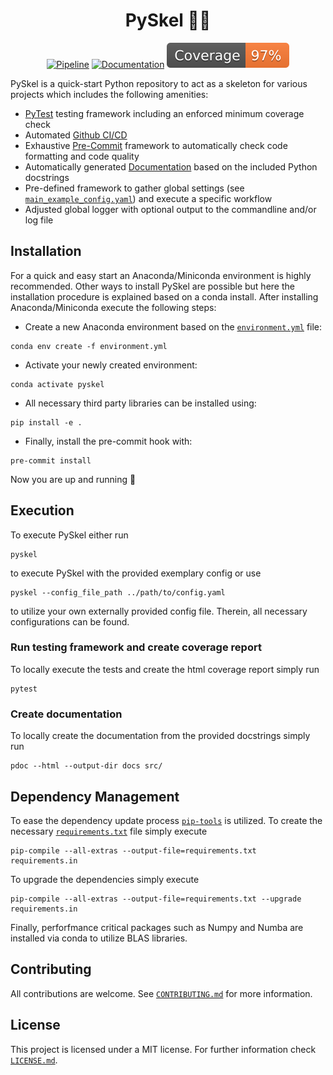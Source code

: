 <h1 align="center">
  PySkel 🐍🩻
</h1>

<div align="center">

[![Pipeline](https://github.com/davidrudlstorfer/pyskel/actions/workflows/main_pipeline.yml/badge.svg)](https://github.com/davidrudlstorfer/pyskel/actions/workflows/main_pipeline.yml)
[![Documentation](https://github.com/davidrudlstorfer/pyskel/actions/workflows/main_documentation.yml/badge.svg)](https://davidrudlstorfer.github.io/pyskel/)
[![Coverage badge](https://github.com/davidrudlstorfer/pyskel/raw/python-coverage-comment-action-data/badge.svg)](https://github.com/davidrudlstorfer/pyskel/tree/python-coverage-comment-action-data)

</div>

PySkel is a quick-start Python repository to act as a skeleton for various projects which includes the following amenities:

- [PyTest](https://docs.pytest.org/) testing framework including an enforced minimum coverage check
- Automated [Github CI/CD](https://resources.github.com/devops/ci-cd/)
- Exhaustive [Pre-Commit](https://pre-commit.com) framework to automatically check code formatting and code quality
- Automatically generated [Documentation](https://pdoc.dev) based on the included Python docstrings
- Pre-defined framework to gather global settings (see [`main_example_config.yaml`](./src/pyskel/main_example_config.yaml)) and execute a specific workflow
- Adjusted global logger with optional output to the commandline and/or log file

## Installation

For a quick and easy start an Anaconda/Miniconda environment is highly recommended. Other ways to install PySkel are possible but here the installation procedure is explained based on a conda install. After installing Anaconda/Miniconda
execute the following steps:

- Create a new Anaconda environment based on the [`environment.yml`](./environment.yml) file:
```
conda env create -f environment.yml
```

- Activate your newly created environment:
```
conda activate pyskel
```
- All necessary third party libraries can be installed using:
```
pip install -e .
```
- Finally, install the pre-commit hook with:
```
pre-commit install
```

Now you are up and running 🎉

## Execution

To execute PySkel either run

```
pyskel
````

to execute PySkel with the provided exemplary config or use

```
pyskel --config_file_path ../path/to/config.yaml
````

to utilize your own externally provided config file. Therein, all necessary configurations can be found.

### Run testing framework and create coverage report

To locally execute the tests and create the html coverage report simply run

```
pytest
```

### Create documentation

To locally create the documentation from the provided docstrings simply run

```
pdoc --html --output-dir docs src/
```

## Dependency Management

To ease the dependency update process [`pip-tools`](https://github.com/jazzband/pip-tools) is utilized. To create the necessary [`requirements.txt`](./requirements.txt) file simply execute

```
pip-compile --all-extras --output-file=requirements.txt requirements.in
````

To upgrade the dependencies simply execute

```
pip-compile --all-extras --output-file=requirements.txt --upgrade requirements.in
````

Finally, perforfmance critical packages such as Numpy and Numba are installed via conda to utilize BLAS libraries.

## Contributing

All contributions are welcome. See [`CONTRIBUTING.md`](./CONTRIBUTING.md) for more information.

## License

This project is licensed under a MIT license. For further information check [`LICENSE.md`](./LICENSE.md).

